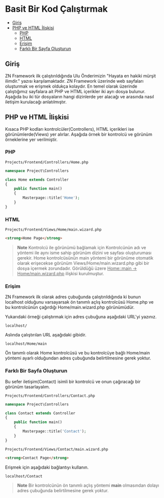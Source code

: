 # Basit Bir Kod Çalıştırmak

- [Giriş](#giris)
- [PHP ve HTML İlişkisi](#php-ve-html-iliskisi)
    - [PHP](#php-ve-html-iliskisi-php)
    - [HTML](#php-ve-html-iliskisi-html)
    - [Erişim](#php-ve-html-iliskisi-erisim)
    - [Farklı Bir Sayfa Oluşturun](#php-ve-html-iliskisi-farkli-bir-sayfa-olusturun)


## Giriş <a name="giris"></a>

ZN Framework ilk çalıştırıldığında Ulu Önderimizin "Hayata en hakiki mürşit ilimdir." yazısı karşılamaktadır. ZN Framework üzerinde web sayfaları oluşturmak ve erişmek oldukça kolaydır. En temel olarak üzerinde çalıştığımız sayfalara ait PHP ve HTML içerikler iki ayrı dosya bulunur. Aşağıda bu iki tür dosyaların hangi dizinlerde yer alacağı ve arasında nasıl iletişim kurulacağı anlatılmıştır.


## PHP ve HTML İlişkisi <a name="php-ve-html-iliskisi"></a>

Kısaca PHP kodları kontrolcüler(Controllers), HTML içerikleri ise görünümlerde(Views) yer alırlar. Aşağıda örnek bir kontrolcü ve görünüm örneklerine yer verilmiştir.

### PHP <a name="php-ve-html-iliskisi-php"></a>

```shell
Projects/Frontend/Controllers/Home.php
```

```php
namespace Project\Controllers

class Home extends Controller
{
    public function main()
    {
        Masterpage::title('Home');
    }
}
```

### HTML <a name="php-ve-html-iliskisi-html"></a>

```shell
Projects/Frontend/Views/Home/main.wizard.php
```

```html
<strong>Home Page</strong>
```

> **Note**
> Kontrolcü ile görünümü bağlamak için Kontrolcünün adı ve yöntemi ile aynı isme sahip görünüm dizini ve sayfası oluşturuması gerekir. 
> Home kontrolcüsünün main yöntemi bir görünüme otomatik olarak erişecekse görünüm Views/Home/main.wizard.php gibi bir dosya içermek zorundadır.
> Görüldüğü üzere <u>Home::main -> Home/main.wizard.php</u> ilişkisi kurulmuştur.
 
### Erişim <a name="php-ve-html-iliskisi-erisim"></a>

ZN Framework ilk olarak adres çubuğunda çalıştırıldığında ki bunun localhost olduğunu varsayarsak ön tanımlı açlış kontrolcüsü Home.php ve bu kontrolcünün çağırdığı Home/main.wizard.php görünümüdür. 

Yukarıdaki örneği çalıştırmak için adres çubuğuna aşağıdaki URL'yi yazınız.

```shell
localhost/
```

Aslında çalıştırılan URL aşağıdaki gibidir.

```shell
localhost/Home/main
```

Ön tanımlı olarak Home kontrolcüsü ve bu kontrolcüye bağlı Home/main yöntemi ayarlı olduğundan adres çubuğunda belirtilmesine gerek yoktur.

### Farklı Bir Sayfa Oluşturun <a name="php-ve-html-iliskisi-farkli-bir-sayfa-olusturun"></a>

Bu sefer iletişim(Contact) isimli bir kontrolcü ve onun çağıracağı bir görünüm tasarlayalım.

```shell
Projects/Frontend/Controllers/Contact.php
```

```php
namespace Project\Controllers

class Contact extends Controller
{
    public function main()
    {
        Masterpage::title('Contact');
    }
}
```

```shell
Projects/Frontend/Views/Contact/main.wizard.php
```

```html
<strong>Contact Page</strong>
```

Erişmek için aşağıdaki bağlantıyı kullanın.

```shell
localhost/Contact
```

> **Note**
> Bir kontrolcünün ön tanımlı açlış yöntemi <b>main</b> olmasından dolayı adres çubuğunda belirtilmesine gerek yoktur.


